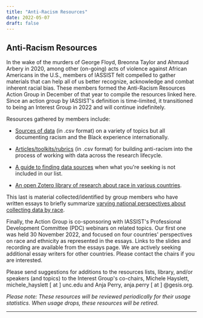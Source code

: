 ```yaml
---
title: "Anti-Racism Resources"
date: 2022-05-07
draft: false
---
```

## Anti-Racism Resources 

In the wake of the murders of George Floyd, Breonna Taylor and  Ahmaud Arbery in 2020, among other (on-going) acts of violence against African Americans in the U.S., members of IASSIST felt compelled to gather materials that can help all of us better recognize, acknowledge and combat inherent racial bias. These members formed the Anti-Racism Resources Action Group in December of that year to compile the resources linked here.  Since an action group by IASSIST's definition is time-limited, it transitioned to being an Interest Group in 2022 and will continue indefinitely.

Resources gathered by members include:

- [Sources of data](/DataSources-forRacialJustice.csv) (in .csv format) on a variety of topics but all documenting racism and the Black experience internationally.

- [Articles/toolkits/rubrics](ArticlesToolsRubrics-forRacialJustice.csv) (in .csv format) for building anti-racism into the process of working with data across the research lifecycle.

- [A guide to finding data sources](https://iassistdata.org/community/antiracism-resources-guide/) when what you're seeking is not included in our list.

- [An open Zotero library of research about race in various countries](https://www.zotero.org/groups/4892474/iassist_anti-racism_resources_interest_group/items).


This last is material collected/identified by group members who have written essays to briefly summarize [varying national perspectives about collecting data by race](/community/antiracismresources-ig/essays).

Finally, the Action Group is co-sponsoring with IASSIST's Professional Development Committee (PDC) webinars on related topics.  Our first one was held 30 November 2022, and focused on four countries' perspectives on race and ethnicity as represented in the essays.  Links to the slides and recording are available from the essays page.  We are actively seeking additional essay writers for other countries.  Please contact the chairs if you are interested.

Please send suggestions for additions to the resources lists, library, and/or speakers (and topics) to the Interest Group's co-chairs, Michele Hayslett, michele_hayslett [ at ] unc.edu and Anja Perry, anja.perry [ at ] @gesis.org.

*Please note:  These resources will be reviewed periodically for their usage statistics.  When usage drops, these resources will be retired.*

---

